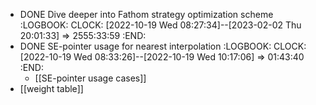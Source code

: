 - DONE Dive deeper into Fathom strategy optimization scheme
  :LOGBOOK:
  CLOCK: [2022-10-19 Wed 08:27:34]--[2023-02-02 Thu 20:01:33] =>  2555:33:59
  :END:
- DONE SE-pointer usage for nearest interpolation
  :LOGBOOK:
  CLOCK: [2022-10-19 Wed 08:33:26]--[2022-10-19 Wed 10:17:06] =>  01:43:40
  :END:
	- [[SE-pointer usage cases]]
- [[weight table]]